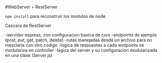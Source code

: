 #WebServer + RestServer

```npm install``` para reconstruir los modulos de node

Cascara de RestServer

-servidor express, con configuracion basica de cors
-endpoints de ejemplo (post, put, get, patch, delete)
-rutas manejadas desde un archivo para no mezclarla con otro codigo
-logica de respuestas a cada endpoints se modulariza en controller
-lagica del server y su configuracion modularizada en una clase (Server.js)
